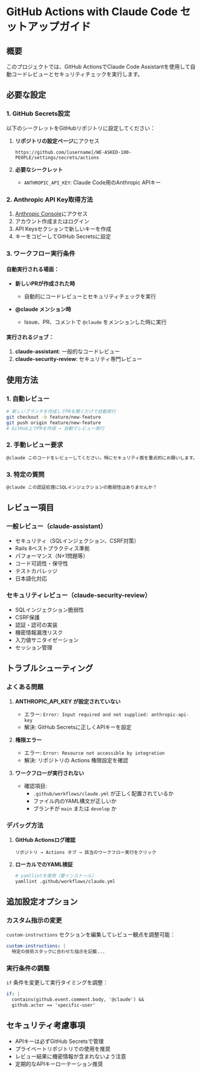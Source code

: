 # GitHub Actions with Claude Code セットアップガイド

## 概要
このプロジェクトでは、GitHub ActionsでClaude Code Assistantを使用して自動コードレビューとセキュリティチェックを実行します。

## 必要な設定

### 1. GitHub Secrets設定

以下のシークレットをGitHubリポジトリに設定してください：

1. **リポジトリの設定ページ**にアクセス
   ```
   https://github.com/[username]/WE-ASKED-100-PEOPLE/settings/secrets/actions
   ```

2. **必要なシークレット**
   - `ANTHROPIC_API_KEY`: Claude Code用のAnthropic APIキー
   
### 2. Anthropic API Key取得方法

1. [Anthropic Console](https://console.anthropic.com/)にアクセス
2. アカウント作成またはログイン
3. API Keysセクションで新しいキーを作成
4. キーをコピーしてGitHub Secretsに設定

### 3. ワークフロー実行条件

#### 自動実行される場面：
- **新しいPRが作成された時**
  - 自動的にコードレビューとセキュリティチェックを実行
  
- **@claude メンション時**
  - Issue、PR、コメントで `@claude` をメンションした時に実行
  
#### 実行されるジョブ：
1. **claude-assistant**: 一般的なコードレビュー
2. **claude-security-review**: セキュリティ専門レビュー

## 使用方法

### 1. 自動レビュー
```bash
# 新しいブランチを作成してPRを開くだけで自動実行
git checkout -b feature/new-feature
git push origin feature/new-feature
# GitHub上でPRを作成 → 自動でレビュー実行
```

### 2. 手動レビュー要求
```markdown
@claude このコードをレビューしてください。特にセキュリティ面を重点的にお願いします。
```

### 3. 特定の質問
```markdown
@claude この認証処理にSQLインジェクションの脆弱性はありませんか？
```

## レビュー項目

### 一般レビュー（claude-assistant）
- セキュリティ（SQLインジェクション、CSRF対策）
- Rails 8ベストプラクティス準拠
- パフォーマンス（N+1問題等）
- コード可読性・保守性
- テストカバレッジ
- 日本語化対応

### セキュリティレビュー（claude-security-review）
- SQLインジェクション脆弱性
- CSRF保護
- 認証・認可の実装
- 機密情報漏洩リスク
- 入力値サニタイゼーション
- セッション管理

## トラブルシューティング

### よくある問題

1. **ANTHROPIC_API_KEY が設定されていない**
   - エラー: `Error: Input required and not supplied: anthropic-api-key`
   - 解決: GitHub Secretsに正しくAPIキーを設定

2. **権限エラー**
   - エラー: `Error: Resource not accessible by integration`
   - 解決: リポジトリの Actions 権限設定を確認

3. **ワークフローが実行されない**
   - 確認項目:
     - `.github/workflows/claude.yml` が正しく配置されているか
     - ファイル内のYAML構文が正しいか
     - ブランチが `main` または `develop` か

### デバッグ方法

1. **GitHub Actionsログ確認**
   ```
   リポジトリ → Actions タブ → 該当のワークフロー実行をクリック
   ```

2. **ローカルでのYAML検証**
   ```bash
   # yamllintを使用（要インストール）
   yamllint .github/workflows/claude.yml
   ```

## 追加設定オプション

### カスタム指示の変更
`custom-instructions` セクションを編集してレビュー観点を調整可能：

```yaml
custom-instructions: |
  特定の技術スタックに合わせた指示を記載...
```

### 実行条件の調整
`if` 条件を変更して実行タイミングを調整：

```yaml
if: |
  contains(github.event.comment.body, '@claude') && 
  github.actor == 'specific-user'
```

## セキュリティ考慮事項

- APIキーは必ずGitHub Secretsで管理
- プライベートリポジトリでの使用を推奨
- レビュー結果に機密情報が含まれないよう注意
- 定期的なAPIキーローテーション推奨